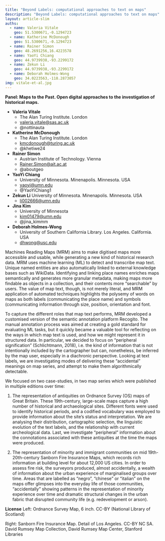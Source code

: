 ```yaml
---
title: "Beyond Labels: computational approaches to text on maps"
description: "Beyond Labels: computational approaches to text on maps"
layout: article-slim
auths:
  - name: Valeria Vitale
    geo: 51.5300671,-0.1294723
  - name: Katherine McDonough
    geo: 51.5300671,-0.1294723
  - name: Rainer Simon
    geo: 48.2691256,16.4223578
  - name: YaoYi Chiang
    geo: 44.9739938,-93.2299172
  - name: Zekun Li
    geo: 44.9739938,-93.2299172
  - name: Deborah Holmes-Wong
    geo: 34.0223563,-118.2873057
img: vitale-et-al.jpg
---
```



**Panel: Maps to the Past. Open digital approaches to the investigation of historical maps.**

- **Valeria Vitale** 
    - The Alan Turing Institute. London
    - [valeria.vitale@sas.ac.uk](mailto:valeria.vitale@sas.ac.uk)
    - @nottinauta
- **Katherine McDonough**
    - The Alan Turing Institute. London
    - [kmcdonough@turing.ac.uk](mailto:kmcdonough@turing.ac.uk)
    - @khetiwe24
- **Rainer Simon**
    - Austrian Institute of Technology. Vienna
    - [Rainer.Simon@ait.ac.at](mailto:Rainer.Simon@ait.ac.at)
    - @aboutgeo
- **YaoYi Chiang**
    - University of Minnesota. Minenapolis. Minnesota. USA
    - [yaoyi@umn.edu](mailto:yaoyi@umn.edu)
    - @YaoYiChiang1
- **Zekun Li**
    University of Minnesota. Minenapolis. Minnesota. USA
    - [li002666@umn.edu](mailto:li002666@umn.edu)
- **Jina Kim**
    - University of Minnesota
    - [kim01479@umn.edu](mailto:kim01479@umn.edu)
    - @jina_kimmm
- **Deborah Holmes-Wong**
    - University of Southern California Library. Los Angeles. California. USA
    - [dhwong@usc.edu](mailto:dhwong@usc.edu)


Machines Reading Maps (MRM) aims to make digitised maps more accessible and usable, while generating a new kind of historical research data. MRM uses machine learning (ML) to detect and transcribe map text. Unique named entities are also automatically linked to external knowledge bases such as WikiData. Identifying and linking place names enriches maps semantically and generates more granular metadata, making maps more findable as objects in a collection, and their contents more “searchable” by users. The value of map text, though, is not merely literal, and MRM application of automated techniques highlights the polysemy of words on maps as both labels (communicating the place name) and symbols (communicating information through size, position, orientation and font.

To capture the different roles that map text performs, MRM developed a customised version of the semantic annotation platform Recogito. The manual annotation process was aimed at creating a gold standard for evaluating ML tasks, but it quickly became a valuable tool for reflecting on the ways in which map text is used, and how we might represent it in structured data. In particular, we decided to focus on “peripheral signification” (Schlichtmann, 2018), i.e. the kind of information that is not intentionally included by the cartographer but can, nonetheless, be inferred by the map user, especially in a diachronic perspective. Looking at text labels, we are investigating modes of delivering these “accidental” meanings on map series, and attempt to make them algorithmically detectable.


We focused on two case-studies, in two map series which were published in multiple editions over time:

1.  The representation of antiquities on Ordnance Survey (OS) maps of Great Britain. These 19th-century, large-scale maps capture a high number of historical and archaeological sites. Different fonts were used to identify historical periods, and a codified vocabulary was employed to provide information about the site’s status and interpretation. We are analysing their distribution, cartographic selection, the linguistic evolution of the text labels, and the relationship with current archeological data. Last, we investigate “peripheral” information about the connotations associated with these antiquities at the time the maps were produced.
    
2.  The representation of minority and immigrant communities on mid 19th-20th-century Sanborn Fire Insurance Maps, which records rich information at building level for about 12,000 US cities. In order to assess fire risk, the surveyors produced, almost accidentally, a wealth of information about the urban experience of marginalised groups over time. Areas that are labelled as “negro”, “chinese” or “italian” on the maps offer glimpses into the everyday life of those communities, “accidentally” showing patterns in the representation of minority experience over time and dramatic structural changes in the urban fabric that disrupted community life (e.g. redevelopment or arson).

**License**
Left: Ordnance Survey Map, 6 inch. CC-BY (National Library of Scotland)

Right: Sanborn Fire Insurance Map. Detail of Los Angeles. CC-BY NC SA. David Rumsey Map Collection, David Rumsey Map Center, Stanford Libraries